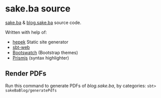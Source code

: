 # sake.ba source
[sake.ba](https://sake.ba/) & [blog.sake.ba](https://blog.sake.ba/) source code.

Written with help of:
- [hepek](https://github.com/sake92/hepek) Static site generator
- [sbt-web](https://github.com/sbt/sbt-web)
- [Bootswatch](https://bootswatch.com/) (Bootstrap themes)
- [Prismjs](http://prismjs.com/) (syntax highlighter)


## Render PDFs
Run this command to generate PDFs of *blog.sake.ba*, by categories:
`sbt> sakeBaBlog/generatePdfs`
